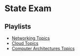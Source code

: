 # State Exam

## Playlists

* [Networking Topics](https://www.youtube.com/playlist?list=PLt68DSv_XGjm46LNIn1NOyUzNrbRv-GWJ)
* [Cloud Topics](https://www.youtube.com/playlist?list=PLt68DSv_XGjl1TBQcScFoRJOdYj73OReP)
* [Computer Architectures Topics](https://www.youtube.com/playlist?list=PLt68DSv_XGjl9dnX0GkFvBG3T_yCoh0cz)
